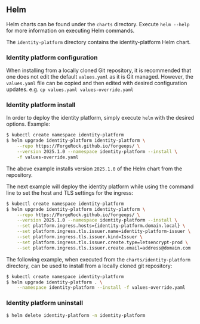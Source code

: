 ## Helm

Helm charts can be found under the `charts` directory.  Execute `helm --help`
for more information on executing Helm commands.

The `identity-platform` directory contains the identity-platform Helm chart.

### Identity platform configuration

When installing from a locally cloned Git repository, it is recommended that
one does not edit the default `values.yaml` as it is Git managed.  However, the
`values.yaml` file can be copied and then edited with desired configuration
updates.  e.g. `cp values.yaml values-override.yaml`

### Identity platform install

In order to deploy the identity platform, simply execute `helm` with the
desired options.  Example:

```bash
$ kubectl create namespace identity-platform
$ helm upgrade identity-platform identity-platform \
    --repo https://ForgeRock.github.io/forgeops/ \
    --version 2025.1.0 --namespace identity-platform --install \
    -f values-override.yaml
```

The above example installs version `2025.1.0` of the Helm chart from the
repository.

The next example will deploy the identity platform while using the command line
to set the host and TLS settings for the ingress:

```bash
$ kubectl create namespace identity-platform
$ helm upgrade identity-platform identity-platform \
    --repo https://ForgeRock.github.io/forgeops/ \
    --version 2025.1.0 --namespace identity-platform --install \
    --set platform.ingress.hosts={identity-platform.domain.local} \
    --set platform.ingress.tls.issuer.name=identity-platform-issuer \
    --set platform.ingress.tls.issuer.kind=Issuer \
    --set platform.ingress.tls.issuer.create.type=letsencrypt-prod \
    --set platform.ingress.tls.issuer.create.email=address@domain.com
```

The following example, when executed from the `charts/identity-platform`
directory, can be used to install from a locally cloned git repository:

```bash
$ kubectl create namespace identity-platform
$ helm upgrade identity-platform . \
    --namespace identity-platform --install -f values-override.yaml
```

### Identity platform uninstall

```bash
$ helm delete identity-platform -n identity-platform
```

